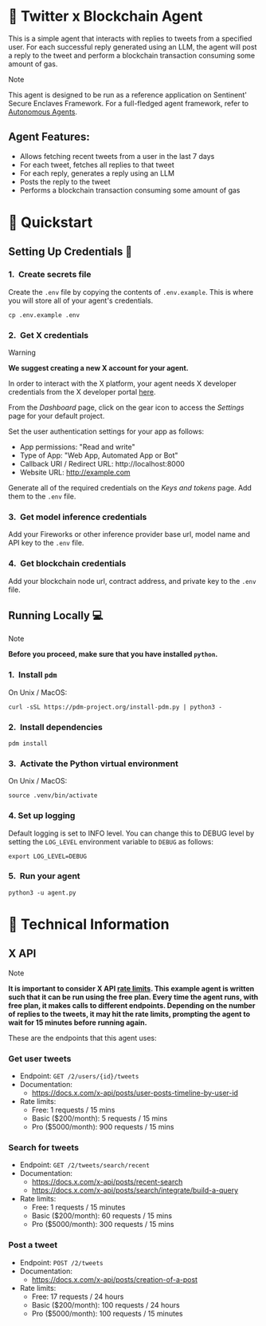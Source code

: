 # 🤖 Twitter x Blockchain Agent

This is a simple agent that interacts with replies to tweets from a specified user. For each successful reply generated using an LLM, the agent will post a reply to the tweet and perform a blockchain transaction consuming some amount of gas.

> [!NOTE]
> This agent is designed to be run as a reference application on Sentinent' Secure Enclaves Framework. For a full-fledged agent framework, refer to [Autonomous Agents](https://github.com/sentient-agi/autonomous-agents/).

## Agent Features:
* Allows fetching recent tweets from a user in the last 7 days
* For each tweet, fetches all replies to that tweet
* For each reply, generates a reply using an LLM
* Posts the reply to the tweet
* Performs a blockchain transaction consuming some amount of gas


# 🚀 Quickstart

## Setting Up Credentials 🔐

### 1.&nbsp;&nbsp;Create secrets file

Create the `.env` file by copying the contents of `.env.example`. This is where you will store all of your agent's credentials.
```
cp .env.example .env
```

### 2.&nbsp;&nbsp;Get X credentials
> [!WARNING]
> **We suggest creating a new X account for your agent.**

In order to interact with the X platform, your agent needs X developer credentials from the X developer portal [here](https://developer.x.com/en/portal/dashboard).

From the *Dashboard* page, click on the gear icon to access the *Settings* page for your default project.

Set the user authentication settings for your app as follows:
- App permissions: "Read and write"
- Type of App: "Web App, Automated App or Bot"
- Callback URI / Redirect URL: http://localhost:8000
- Website URL: http://example.com

Generate all of the required credentials on the *Keys and tokens* page. Add them to the `.env` file.

### 3.&nbsp;&nbsp;Get model inference credentials
Add your Fireworks or other inference provider base url, model name and API key to the `.env` file.

### 4.&nbsp;&nbsp;Get blockchain credentials
Add your blockchain node url, contract address, and private key to the `.env` file.

## Running Locally 💻
> [!NOTE]
> **Before you proceed, make sure that you have installed `python`.**

### 1.&nbsp;&nbsp;Install `pdm`
On Unix / MacOS:
```
curl -sSL https://pdm-project.org/install-pdm.py | python3 -
```

### 2.&nbsp;&nbsp;Install dependencies
```
pdm install
```


### 3.&nbsp;&nbsp;Activate the Python virtual environment
On Unix / MacOS:
```
source .venv/bin/activate
```

### 4. Set up logging
Default logging is set to INFO level. You can change this to DEBUG level by setting the `LOG_LEVEL` environment variable to `DEBUG` as follows:
```
export LOG_LEVEL=DEBUG
```

### 5.&nbsp;&nbsp;Run your agent
```
python3 -u agent.py
```

# 🧐 Technical Information

## X API
> [!NOTE]
> **It is important to consider X API [rate limits](https://docs.x.com/x-api/fundamentals/rate-limits#v2-limits). This example agent is written such that it can be run using the free plan. Every time the agent runs, with free plan, it makes calls to different endpoints. Depending on the number of replies to the tweets, it may hit the rate limits, prompting the agent to wait for 15 minutes before running again.** 

These are the endpoints that this agent uses:

### Get user tweets
- Endpoint: `GET /2/users/{id}/tweets`
- Documentation:
    - https://docs.x.com/x-api/posts/user-posts-timeline-by-user-id
- Rate limits:
    - Free: 1 requests / 15 mins
    - Basic ($200/month): 5 requests / 15 mins
    - Pro ($5000/month): 900 requests / 15 mins


### Search for tweets
- Endpoint: `GET /2/tweets/search/recent`
- Documentation:
    - https://docs.x.com/x-api/posts/recent-search
    - https://docs.x.com/x-api/posts/search/integrate/build-a-query
- Rate limits:
    - Free: 1 requests / 15 minutes
    - Basic ($200/month): 60 requests / 15 mins
    - Pro ($5000/month): 300 requests / 15 mins
  
### Post a tweet
- Endpoint: `POST /2/tweets`
- Documentation:
    - https://docs.x.com/x-api/posts/creation-of-a-post
- Rate limits:
    - Free: 17 requests / 24 hours
    - Basic ($200/month): 100 requests / 24 hours
    - Pro ($5000/month): 100 requests / 15 minutes

